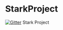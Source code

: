 # StarkProject

[![Gitter](https://badges.gitter.im/Join%20Chat.svg)](https://gitter.im/OscarRPR/StarkProject?utm_source=badge&utm_medium=badge&utm_campaign=pr-badge&utm_content=badge)
Stark Project
